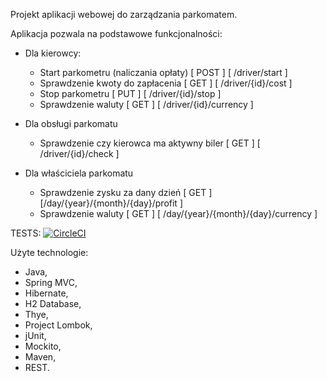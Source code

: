 Projekt aplikacji webowej do zarządzania parkomatem.

Aplikacja pozwala na podstawowe funkcjonalności:
  - Dla kierowcy:
      - Start parkometru (naliczania opłaty)  [ POST ] [ /driver/start ]
      - Sprawdzenie kwoty do zapłacenia  [ GET ] [ /driver/{id}/cost ]
      - Stop parkometru [ PUT ] [ /driver/{id}/stop ]
      - Sprawdzenie waluty [ GET ] [ /driver/{id}/currency ]
      
  - Dla obsługi parkomatu
      - Sprawdzenie czy kierowca ma aktywny biler [ GET ] [ /driver/{id}/check ]
      
  - Dla właściciela parkomatu
      - Sprawdzenie zysku za dany dzień [ GET ] [/day/{year}/{month}/{day}/profit ]
      - Sprawdzenie waluty [ GET ] [ /day/{year}/{month}/{day}/currency ]
      
TESTS: 
  [![CircleCI](https://circleci.com/gh/quefie/parking.svg?style=svg)](https://circleci.com/gh/quefie/parking)


Użyte technologie:

  - Java,
  - Spring MVC,
  - Hibernate,
  - H2 Database,
  - Thye,
  - Project Lombok,
  - jUnit,
  - Mockito,
  - Maven,
  - REST.
